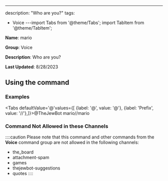 ---
description: "Who are you?"
tags:
  - Voice
---import Tabs from '@theme/Tabs';
import TabItem from '@theme/TabItem';

**Name**: mario

**Group**: Voice

**Description**: Who are you?

**Last Updated**: 8/28/2023

## Using the command

### Examples
<Tabs defaultValue='@'values={[ {label: '@', value: '@'}, {label: 'Prefix', value: '//'},]}><TabItem value='@'>@TheJewBot mario</TabItem><TabItem value='//'>//mario</TabItem></Tabs>

### Command Not Allowed in these Channels
::::caution Please note that this command and other commands from the **Voice** command group are not allowed in the following channels:
- the_board
- attachment-spam
- games
- thejewbot-suggestions
- quotes
::::